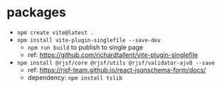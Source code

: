 # packages
- `npm create vite@latest .`
- `npm install vite-plugin-singlefile --save-dev`
    - `npm run build` to publish to single page
    - ref: https://github.com/richardtallent/vite-plugin-singlefile
- `npm install @rjsf/core @rjsf/utils @rjsf/validator-ajv8 --save`
    - ref: https://rjsf-team.github.io/react-jsonschema-form/docs/
    - dependency: `npm install tslib`
    